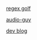 [regex golf](https://alf.nu/RegexGolf)



[audio-guy](https://github.com/cwilso)




[dev blog](https://www.codeblocq.com)